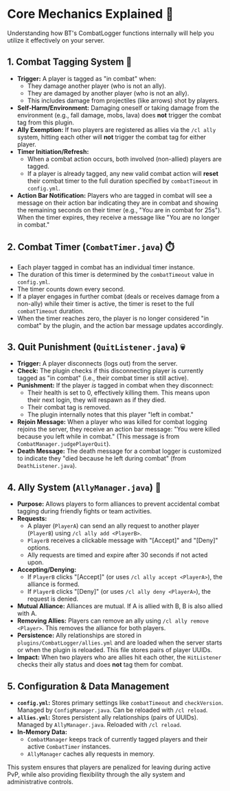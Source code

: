 # Core Mechanics Explained 🧠

Understanding how BT's CombatLogger functions internally will help you utilize it effectively on your server.

## 1. Combat Tagging System 🎯

*   **Trigger:** A player is tagged as "in combat" when:
    *   They damage another player (who is not an ally).
    *   They are damaged by another player (who is not an ally).
    *   This includes damage from projectiles (like arrows) shot by players.
*   **Self-Harm/Environment:** Damaging oneself or taking damage from the environment (e.g., fall damage, mobs, lava) does **not** trigger the combat tag from this plugin.
*   **Ally Exemption:** If two players are registered as allies via the `/cl ally` system, hitting each other will **not** trigger the combat tag for either player.
*   **Timer Initiation/Refresh:**
    *   When a combat action occurs, both involved (non-allied) players are tagged.
    *   If a player is already tagged, any new valid combat action will **reset** their combat timer to the full duration specified by `combatTimeout` in `config.yml`.
*   **Action Bar Notification:** Players who are tagged in combat will see a message on their action bar indicating they are in combat and showing the remaining seconds on their timer (e.g., "You are in combat for 25s"). When the timer expires, they receive a message like "You are no longer in combat."

## 2. Combat Timer (`CombatTimer.java`) ⏱️

*   Each player tagged in combat has an individual timer instance.
*   The duration of this timer is determined by the `combatTimeout` value in `config.yml`.
*   The timer counts down every second.
*   If a player engages in further combat (deals or receives damage from a non-ally) while their timer is active, the timer is reset to the full `combatTimeout` duration.
*   When the timer reaches zero, the player is no longer considered "in combat" by the plugin, and the action bar message updates accordingly.

## 3. Quit Punishment (`QuitListener.java`) 💀

*   **Trigger:** A player disconnects (logs out) from the server.
*   **Check:** The plugin checks if this disconnecting player is currently tagged as "in combat" (i.e., their combat timer is still active).
*   **Punishment:** If the player *is* tagged in combat when they disconnect:
    *   Their health is set to 0, effectively killing them. This means upon their next login, they will respawn as if they died.
    *   Their combat tag is removed.
    *   The plugin internally notes that this player "left in combat."
*   **Rejoin Message:** When a player who was killed for combat logging rejoins the server, they receive an action bar message: "You were killed because you left while in combat." (This message is from `CombatManager.judgePlayerQuit`).
*   **Death Message:** The death message for a combat logger is customized to indicate they "died because he left during combat" (from `DeathListener.java`).

## 4. Ally System (`AllyManager.java`) 🤝

*   **Purpose:** Allows players to form alliances to prevent accidental combat tagging during friendly fights or team activities.
*   **Requests:**
    *   A player (`PlayerA`) can send an ally request to another player (`PlayerB`) using `/cl ally add <PlayerB>`.
    *   `PlayerB` receives a clickable message with "[Accept]" and "[Deny]" options.
    *   Ally requests are timed and expire after 30 seconds if not acted upon.
*   **Accepting/Denying:**
    *   If `PlayerB` clicks "[Accept]" (or uses `/cl ally accept <PlayerA>`), the alliance is formed.
    *   If `PlayerB` clicks "[Deny]" (or uses `/cl ally deny <PlayerA>`), the request is denied.
*   **Mutual Alliance:** Alliances are mutual. If A is allied with B, B is also allied with A.
*   **Removing Allies:** Players can remove an ally using `/cl ally remove <Player>`. This removes the alliance for both players.
*   **Persistence:** Ally relationships are stored in `plugins/CombatLogger/allies.yml` and are loaded when the server starts or when the plugin is reloaded. This file stores pairs of player UUIDs.
*   **Impact:** When two players who are allies hit each other, the `HitListener` checks their ally status and does **not** tag them for combat.

## 5. Configuration & Data Management

*   **`config.yml`:** Stores primary settings like `combatTimeout` and `checkVersion`. Managed by `ConfigManager.java`. Can be reloaded with `/cl reload`.
*   **`allies.yml`:** Stores persistent ally relationships (pairs of UUIDs). Managed by `AllyManager.java`. Reloaded with `/cl reload`.
*   **In-Memory Data:**
    *   `CombatManager` keeps track of currently tagged players and their active `CombatTimer` instances.
    *   `AllyManager` caches ally requests in memory.

This system ensures that players are penalized for leaving during active PvP, while also providing flexibility through the ally system and administrative controls.
